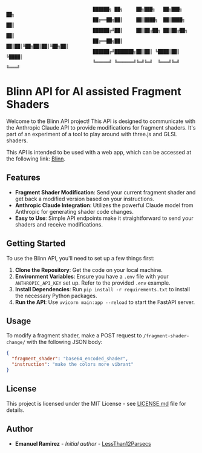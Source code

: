 ```
                                ██████╗ ██╗     ██╗███╗   ██╗███╗   ██╗
                                ██╔══██╗██║     ██║████╗  ██║████╗  ██║
                                ██████╔╝██║     ██║██╔██╗ ██║██╔██╗ ██║
                                ██╔══██╗██║     ██║██║╚██╗██║██║╚██╗██║
                                ██████╔╝███████╗██║██║ ╚████║██║ ╚████║
                                ╚═════╝ ╚══════╝╚═╝╚═╝  ╚═══╝╚═╝  ╚═══╝
```

# Blinn API for AI assisted Fragment Shaders

Welcome to the Blinn API project! This API is designed to communicate with the Anthropic Claude API to provide modifications for fragment shaders. It's part of an experiment of a tool to play around with three.js and GLSL shaders.

This API is intended to be used with a web app, which can be accessed at the following link: [Blinn](https://github.com/LessThan12Parsecs/blinn).

## Features

- **Fragment Shader Modification**: Send your current fragment shader and get back a modified version based on your instructions.
- **Anthropic Claude Integration**: Utilizes the powerful Claude model from Anthropic for generating shader code changes.
- **Easy to Use**: Simple API endpoints make it straightforward to send your shaders and receive modifications.

## Getting Started

To use the Blinn API, you'll need to set up a few things first:

1. **Clone the Repository**: Get the code on your local machine.
2. **Environment Variables**: Ensure you have a `.env` file with your `ANTHROPIC_API_KEY` set up. Refer to the provided `.env` example.
3. **Install Dependencies**: Run `pip install -r requirements.txt` to install the necessary Python packages.
4. **Run the API**: Use `uvicorn main:app --reload` to start the FastAPI server.

## Usage

To modify a fragment shader, make a POST request to `/fragment-shader-change/` with the following JSON body:

```json
{
  "fragment_shader": "base64_encoded_shader",
  "instruction": "make the colors more vibrant"
}
```
## License

This project is licensed under the MIT License - see  [LICENSE.md](LICENSE.md) file for details.

## Author

- **Emanuel Ramirez** - *Initial author* - [LessThan12Parsecs](https://github.com/LessThan12Parsecs)
